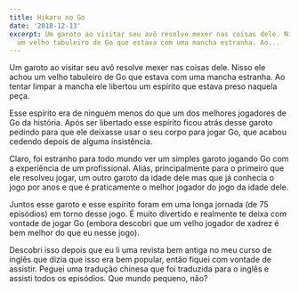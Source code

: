 ```yaml
---
title: Hikaru no Go
date: '2018-12-13'
excerpt: Um garoto ao visitar seu avô resolve mexer nas coisas dele. Nisso ele achou
  um velho tabuleiro de Go que estava com uma mancha estranha. Ao...
---
```




Um garoto ao visitar seu avô resolve mexer nas coisas dele. Nisso ele achou um velho tabuleiro de Go que estava com uma mancha estranha. Ao tentar limpar a mancha ele libertou um espírito que estava preso naquela peça.

Esse espírito era de ninguém menos do que um dos melhores jogadores de Go da história. Após ser libertado esse espírito ficou atrás desse garoto pedindo para que ele deixasse usar o seu corpo para jogar Go, que acabou cedendo depois de alguma insistência.

Claro, foi estranho para todo mundo ver um simples garoto jogando Go com a experiência de um profissional. Aliás, principalmente para o primeiro que ele resolveu jogar, um outro garoto da idade dele mas que já conhecia o jogo por anos e que é praticamente o melhor jogador do jogo da idade dele.

Juntos esse garoto e esse espírito foram em uma longa jornada (de 75 episódios) em torno desse jogo. É muito divertido e realmente te deixa com vontade de jogar Go (embora descobri que um velho jogador de xadrez é bem melhor do que eu nesse jogo).

Descobri isso depois que eu li uma revista bem antiga no meu curso de inglês que dizia que isso era bem popular, então fiquei com vontade de assistir. Peguei uma tradução chinesa que foi traduzida para o inglês e assisti todos os episódios. Que mundo pequeno, não?